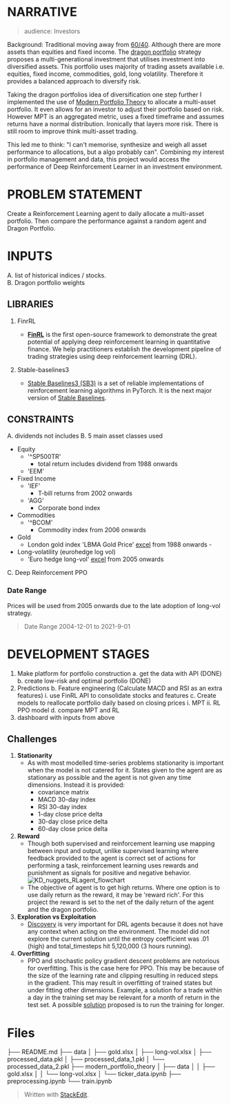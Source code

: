 ﻿
# NARRATIVE
> audience: Investors

Background: Traditional moving away from [60/40](https://www.gsam.com/content/gsam/us/en/individual/market-insights/gsam-connect/2021/is-the-60-40-dead.html). Although there are more assets than equities and fixed income. The [dragon portfolio](https://www.artemiscm.com/artemis-dragon) strategy proposes a multi-generational investment that utilises investment into diversified assets. This portfolio uses majority of trading assets available i.e. equities, fixed income, commodities, gold, long volatility. Therefore it provides a balanced approach to diversify risk.

Taking the dragon portfolios idea of diversification one step further I implemented the use of [Modern Portfolio Theory](https://medium.com/@changjulian17/modern-portfolio-theory-with-python-f33c9f517cd4) to allocate a multi-asset portfolio. It even allows for an investor to adjust their portfolio based on risk. However MPT is an aggregated metric, uses a fixed timeframe and assumes returns have a normal distribution. Ironically that layers more risk. There is still room to improve think multi-asset trading.

This led me to think: "I can't memorise, synthesize and weigh all asset performance to allocations, but a algo probably can".  Combining my interest in portfolio management and data, this project would access the performance of Deep Reinforcement Learner in an investment environment.

# PROBLEM STATEMENT
Create a Reinforcement Learning agent to daily allocate a multi-asset portfolio. Then compare the performance against a random agent and Dragon Portfolio.

# INPUTS
A. list of historical indices / stocks.  
B. Dragon portfolio weights  

## LIBRARIES
1. FinrRL   
	- [**FinRL**](https://finrl.readthedocs.io/en/latest/index.html) is the first open-source framework to demonstrate the great potential of applying deep reinforcement learning in quantitative finance. We help practitioners establish the development pipeline of trading strategies using deep reinforcement learning (DRL).

2. Stable-baselines3
	- [Stable Baselines3 (SB3)](https://github.com/DLR-RM/stable-baselines3)  is a set of reliable implementations of reinforcement learning algorithms in PyTorch. It is the next major version of  [Stable Baselines](https://github.com/hill-a/stable-baselines).

## CONSTRAINTS
A. dividends not includes
B. 5 main asset classes used 
- Equity
	- '^SP500TR' 
		- total return includes dividend from 1988 onwards
	- 'EEM' 
- Fixed Income 
	- 'IEF' 
		- T-bill returns from 2002 onwards
	- 'AGG' 
		- Corporate bond index
- Commodities 
	- '^BCOM' 
		- Commodity index from 2006 onwards
- Gold
	- London gold index 'LBMA Gold Price' [excel](https://www.gold.org/goldhub/data/gold-prices) from 1988 onwards -  
- Long-volatility (eurohedge log vol)    
	- 'Euro hedge long-vol' [excel](https://www.eurekahedge.com/Indices/IndexView/Eurekahedge/640/CBOE-Eurekahedge-Long-Volatility-Hedge-Fund-Index) from 2005 onwards

C. Deep Reinforcement PPO 

### Date Range
Prices will be used from 2005 onwards due to the late adoption of long-vol strategy. 
> Date Range 2004-12-01 to 2021-9-01


# DEVELOPMENT STAGES
1. Make platform for portfolio construction 
    a. get the data with API (DONE)
    b. create low-risk and optimal portfolio (DONE)
2. Predictions
    b. Feature engineering (Calculate MACD and RSI as an extra features)
	    i. use FinRL API to consolidate stocks and features
	c.  Create models to reallocate portfolio daily based on closing prices
	i. MPT
	ii. RL PPO model
	d. compare MPT and RL
3. dashboard with inputs from above

## Challenges
1. **Stationarity**
	- As with most modelled time-series problems stationarity is important when the model is not catered for it. States given to the agent are as stationary as possible and the agent is not given any time dimensions. Instead it is provided:
		- covariance matrix
		- MACD 30-day index
		- RSI 30-day index
		- 1-day close price delta
		- 30-day close price delta
		- 60-day close price delta
2. **Reward**
	- Though both supervised and reinforcement learning use mapping between input and output, unlike supervised learning where feedback provided to the agent is correct set of actions for performing a task, reinforcement learning uses rewards and punishment as signals for positive and negative behavior.
![KD_nuggets_RLagent_flowchart](https://www.kdnuggets.com/images/reinforcement-learning-fig1-700.jpg)
	-  The objective of agent is to get high returns. Where one option is to use daily return as the reward, it may be 'reward rich'. For this project the reward is set to the net of the daily return of the agent and the dragon portfolio.
3. **Exploration vs Exploitation**
	- [Discovery](https://towardsdatascience.com/intuition-exploration-vs-exploitation-c645a1d37c7a) is very important for DRL agents because it does not have any context when acting on the environment. The model did not explore the current solution until the entropy coefficient was .01 (high) and total_timesteps hit 5,120,000 (3 hours running).
5. **Overfitting**
	- PPO and stochastic policy gradient descent problems are notorious for overfitting. This is the case here for PPO. This may be because of the size of the learning rate and clipping resulting in reduced steps in the gradient. This may result in overfitting of trained states but under fitting other dimensions. Example, a solution for a trade within a day in the training set may be relevant for a month of return in the test set. A possible [solution](https://arxiv.org/abs/1907.06704) proposed is to run the training for longer.

#  Files
├── README.md
├── data
│ ├── gold.xlsx
│ ├── long-vol.xlsx
│ ├── processed_data.pkl
│ ├── processed_data_1.pkl
│ └── processed_data_2.pkl
├── modern_portfolio_theory
│ ├── data
│ │ ├── gold.xlsx
│ │ └── long-vol.xlsx
│ └── ticker_data.ipynb
├── preprocessing.ipynb
└── train.ipynb



> Written with [StackEdit](https://stackedit.io/).


